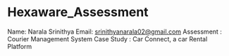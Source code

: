 # Hexaware_Assessment
Name: Narala Srinithya
Email: srinithyanarala02@gmail.com
Assessment : Courier Management System
Case Study : Car Connect, a car Rental Platform
